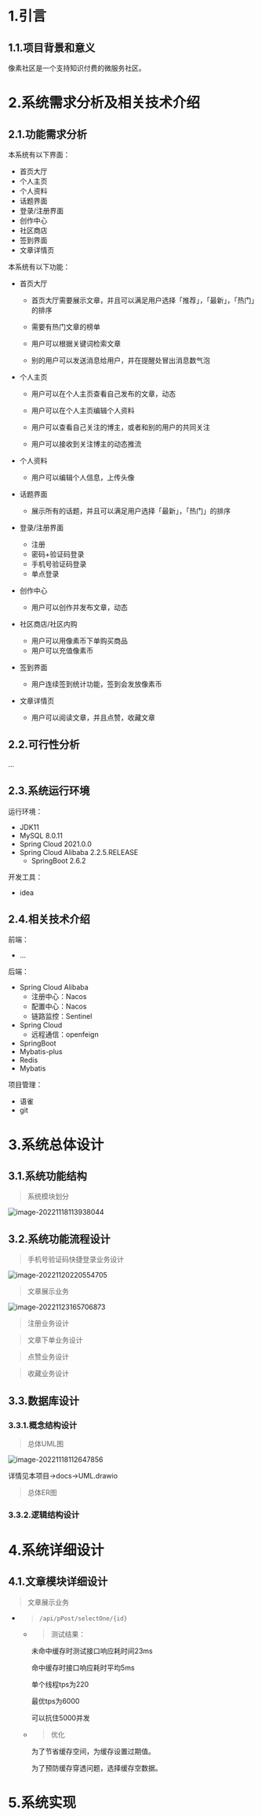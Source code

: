 # 1.引言

## 1.1.项目背景和意义

像素社区是一个支持知识付费的微服务社区。









# 2.系统需求分析及相关技术介绍

## 2.1.功能需求分析

本系统有以下界面：

- 首页大厅
- 个人主页
- 个人资料
- 话题界面
- 登录/注册界面
- 创作中心
- 社区商店
- 签到界面
- 文章详情页



本系统有以下功能：

- 首页大厅

  - 首页大厅需要展示文章，并且可以满足用户选择「推荐」，「最新」，「热门」的排序

  - 需要有热门文章的榜单

  - 用户可以根据关键词检索文章

  - 别的用户可以发送消息给用户，并在提醒处冒出消息数气泡

- 个人主页

  - 用户可以在个人主页查看自己发布的文章，动态

  - 用户可以在个人主页编辑个人资料
  - 用户可以查看自己关注的博主，或者和别的用户的共同关注
  - 用户可以接收到关注博主的动态推流

- 个人资料

  - 用户可以编辑个人信息，上传头像

- 话题界面

  - 展示所有的话题，并且可以满足用户选择「最新」，「热门」的排序

- 登录/注册界面

  - 注册
  - 密码+验证码登录
  - 手机号验证码登录
  - 单点登录

- 创作中心

  - 用户可以创作并发布文章，动态

- 社区商店/社区内购

  - 用户可以用像素币下单购买商品
  - 用户可以充值像素币

- 签到界面

  - 用户连续签到统计功能，签到会发放像素币

- 文章详情页

  - 用户可以阅读文章，并且点赞，收藏文章

  



## 2.2.可行性分析

...

## 2.3.系统运行环境

运行环境：

- JDK11
- MySQL 8.0.11
- Spring Cloud 2021.0.0
- Spring Cloud Alibaba 2.2.5.RELEASE
  - SpringBoot 2.6.2		




开发工具：

- idea

## 2.4.相关技术介绍

前端：

- ...



后端：

- Spring Cloud Alibaba
  - 注册中心：Nacos
  - 配置中心：Nacos
  - 链路监控：Sentinel
- Spring Cloud
  - 远程通信：openfeign
- SpringBoot
- Mybatis-plus
- Redis
- Mybatis



项目管理：

- 语雀
- git



# 3.系统总体设计

## 3.1.系统功能结构

> 系统模块划分

![image-20221118113938044](软件开发文档.assets/image-20221118113938044.png)





## 3.2.系统功能流程设计

> 手机号验证码快捷登录业务设计

![image-20221120220554705](软件开发文档.assets/image-20221120220554705.png)



> 文章展示业务

![image-20221123165706873](软件开发文档.assets/image-20221123165706873.png)







> 注册业务设计





> 文章下单业务设计





> 点赞业务设计





> 收藏业务设计











## 3.3.数据库设计

### 3.3.1.概念结构设计

> 总体UML图

![image-20221118112647856](软件开发文档.assets/image-20221118112647856.png)

详情见本项目->docs->UML.drawio









> 总体ER图





### 3.3.2.逻辑结构设计











# 4.系统详细设计

## 4.1.文章模块详细设计

> 文章展示业务

- > `/api/pPost/selectOne/{id}`

  - > 测试结果：

    未命中缓存时测试接口响应耗时间23ms

    命中缓存时接口响应耗时平均5ms

    单个线程tps为220

    最优tps为6000

    可以抗住5000并发

  - > 优化

    为了节省缓存空间，为缓存设置过期值。

    为了预防缓存穿透问题，选择缓存空数据。

    

    

  

  









# 5.系统实现









